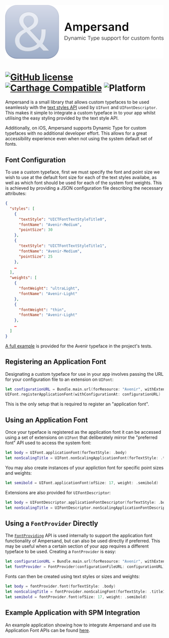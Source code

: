 ![](Images/Banner.png)



# [![GitHub license](https://img.shields.io/github/license/darjeelingsteve/Ampersand)](https://raw.githubusercontent.com/Carthage/Carthage/master/LICENSE.md) [![Carthage Compatible](https://img.shields.io/badge/Carthage-compatible-4BC51D.svg?style=flat)](https://github.com/Carthage/Carthage) ![Platform](https://img.shields.io/badge/platforms-iOS%2011.0%20%7C%20tvOS%2011.0-F28D00.svg)

Ampersand is a small library that allows custom typefaces to be used seamlessly with the [text styles API](https://developer.apple.com/documentation/uikit/uifont/textstyle) used by `UIFont` and `UIFontDescriptor`. This makes it simple to integrate a custom typeface in to your app whilst utilising the easy styling provided by the text style API.

Additionally, on iOS, Ampersand supports Dynamic Type for custom typefaces with no additional developer effort. This allows for a great accessibility experience even when not using the system default set of fonts.



## Font Configuration

To use a custom typeface, first we must specify the font and point size we wish to use at the default font size for each of the text styles availabe, as well as which font should be used for each of the system font weights. This is achieved by providing a JSON configuration file describing the necessary attributes:

```json
{
  "styles": [
    {
      "textStyle": "UICTFontTextStyleTitle0",
      "fontName": "Avenir-Medium",
      "pointSize": 30
    },
    {
      "textStyle": "UICTFontTextStyleTitle1",
      "fontName": "Avenir-Medium",
      "pointSize": 25
    },
    …
  ],
  "weights": [
    {
      "fontWeight": "ultraLight",
      "fontName": "Avenir-Light"
    },
    {
      "fontWeight": "thin",
      "fontName": "Avenir-Light"
    },
    …
  ]
}
```

[A full example](Tests/AmpersandTests/Font%20Configuration%20Files/Avenir.json) is provided for the Avenir typeface in the project's tests.



## Registering an Application Font

Designating a custom typeface for use in your app involves passing the URL for your configuration file to an extension on `UIFont`:

```swift
let configurationURL = Bundle.main.url(forResource: "Avenir", withExtension: "json")!
UIFont.registerApplicationFont(withConfigurationAt: configurationURL)
```

This is the only setup that is required to register an "application font".



## Using an Application Font

Once your typeface is registered as the application font it can be accessed using a set of extensions on `UIFont` that deliberately mirror the "preferred font" API used to access the system font:

```swift
let body = UIFont.applicationFont(forTextStyle: .body)
let nonScalingTitle = UIFont.nonScalingApplicationFont(forTextStyle: .title1)
```

You may also create instances of your appliction font for specific point sizes and weights:

```swift
let semibold = UIFont.applicationFont(ofSize: 17, weight: .semibold)
```

Extensions are also provided for `UIFontDescriptor`:

```swift
let body = UIFontDescriptor.applicationFontDescriptor(forTextStyle: .body)
let nonScalingTitle = UIFontDescriptor.nonScalingApplicationFontDescriptor(forTextStyle: .title1)
```



## Using a `FontProvider` Directly

The [`FontProviding`](Sources/Ampersand/FontProviding.swift) API is used internally to support the application font functionality of Ampersand, but can also be used directly if preferred. This may be useful when a certain section of your app requires a different typeface to be used. Creating a `FontProvider` is easy:

```swift
let configurationURL = Bundle.main.url(forResource: "Avenir", withExtension: "json")!
let fontProvider = FontProvider(configurationFileURL: configurationURL)
```

Fonts can then be created using text styles or sizes and weights:

```swift
let body = fontProvider.font(forTextStyle: .body)
let nonScalingTitle = fontProvider.nonScalingFont(forTextStyle: .title1)
let semibold = fontProvider.font(ofSize: 17, weight: .semibold)
```



## Example Application with SPM Integration

An example application showing how to integrate Ampersand and use its Application Font APIs can be found [here](https://github.com/darjeelingsteve/Ampersand-Example).